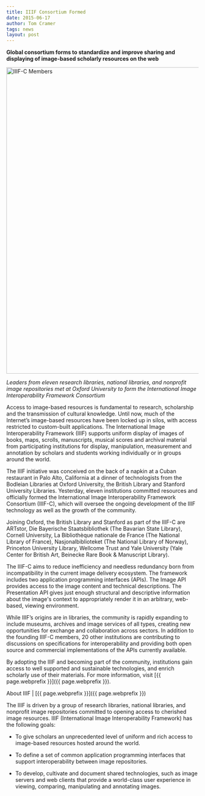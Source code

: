 ```yaml
---
title: IIIF Consortium Formed
date: 2015-06-17
author: Tom Cramer
tags: news
layout: post
---
```


__Global consortium forms to standardize and improve sharing and displaying of image-based scholarly resources on the web__

<img src="{{ page.webprefix }}/community/news/iiif-c/iiif-c-photo.jpg" width="800" alt="IIIF-C Members"/>

_Leaders from eleven research libraries, national libraries, and nonprofit image repositories met at Oxford University to form the International Image Interoperability Framework Consortium_


Access to image-based resources is fundamental to research, scholarship and the transmission of cultural knowledge. Until now, much of the Internet’s image-based resources have been locked up in silos, with access restricted to custom-built applications. The International Image Interoperability Framework (IIIF) supports uniform display of images of books, maps, scrolls, manuscripts, musical scores and archival material from participating institutions for display, manipulation, measurement and annotation by scholars and students working individually or in groups around the world.


The IIIF initiative was conceived on the back of a napkin at a Cuban restaurant in Palo Alto, California at a dinner of technologists from the Bodleian Libraries at Oxford University, the British Library and Stanford University Libraries.  Yesterday, eleven institutions committed resources and officially formed the International Image Interoperability Framework Consortium (IIIF-C), which will oversee the ongoing development of the IIIF technology as well as the growth of the community.

Joining Oxford, the British Library and Stanford as part of the IIIF-C are ARTstor, Die Bayerische Staatsbibliothek (The Bavarian State Library), Cornell University, La Bibliothèque nationale de France (The National Library of France), Nasjonalbiblioteket (The National Library of Norway), Princeton University Library, Wellcome Trust and Yale University (Yale Center for British Art, Beinecke Rare Book & Manuscript Library).

The IIIF-C aims to reduce inefficiency and needless redundancy born from incompatibility in the current image delivery ecosystem. The framework includes two application programming interfaces (APIs). The Image API provides access to the image content and technical descriptions. The Presentation API gives just enough structural and descriptive information about the image's context to appropriately render it in an arbitrary, web-based, viewing environment.

While IIIF’s origins are in libraries, the community is rapidly expanding to include museums, archives and image services of all types, creating new opportunities for exchange and collaboration across sectors. In addition to the founding IIIF-C members, 20 other institutions are contributing to discussions on specifications for interoperability and providing both open source and commercial implementations of the APIs currently available.

By adopting the IIIF and becoming part of the community, institutions gain access to well supported and sustainable technologies, and enrich scholarly use of their materials.  For more information, visit [{{ page.webprefix }}]({{ page.webprefix }}).


About IIIF | [{{ page.webprefix }}]({{ page.webprefix }})

The IIIF is driven by a group of research libraries, national libraries, and nonprofit image repositories committed to opening access to cherished image resources. IIIF (International Image Interoperability Framework) has the following goals:

  * To give scholars an unprecedented level of uniform and rich access to image-based resources hosted around the world.

  * To define a set of common application programming interfaces that support interoperability between image repositories.

  * To develop, cultivate and document shared technologies, such as image servers and web clients that provide a world-class user experience in viewing, comparing, manipulating and annotating images.

